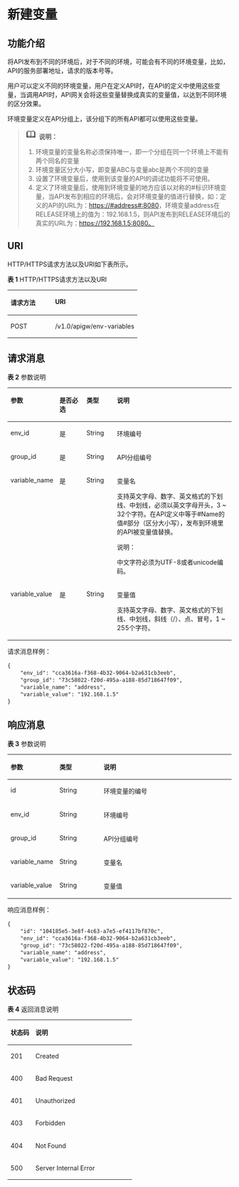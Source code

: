 # 新建变量<a name="apig-zh-api-180713058"></a>

## 功能介绍<a name="section39792518"></a>

将API发布到不同的环境后，对于不同的环境，可能会有不同的环境变量，比如，API的服务部署地址，请求的版本号等。

用户可以定义不同的环境变量，用户在定义API时，在API的定义中使用这些变量，当调用API时，API网关会将这些变量替换成真实的变量值，以达到不同环境的区分效果。

环境变量定义在API分组上，该分组下的所有API都可以使用这些变量。

>![](public_sys-resources/icon-note.gif) **说明：**   
>1.  环境变量的变量名称必须保持唯一，即一个分组在同一个环境上不能有两个同名的变量  
>2.  环境变量区分大小写，即变量ABC与变量abc是两个不同的变量  
>3.  设置了环境变量后，使用到该变量的API的调试功能将不可使用。  
>4.  定义了环境变量后，使用到环境变量的地方应该以对称的\#标识环境变量，当API发布到相应的环境后，会对环境变量的值进行替换，如：定义的API的URL为：[https://\#address\#:8080](https://#address#:8080)，环境变量address在RELEASE环境上的值为：192.168.1.5，则API发布到RELEASE环境后的真实的URL为：https://192.168.1.5:8080。  

## URI<a name="section22588350"></a>

HTTP/HTTPS请求方法以及URI如下表所示。

**表 1**  HTTP/HTTPS请求方法以及URI

<a name="table57013820"></a>
<table><thead align="left"><tr id="row30962147"><th class="cellrowborder" valign="top" width="34.339999999999996%" id="mcps1.2.3.1.1"><p id="p24906010"><a name="p24906010"></a><a name="p24906010"></a>请求方法</p>
</th>
<th class="cellrowborder" valign="top" width="65.66%" id="mcps1.2.3.1.2"><p id="p4120892"><a name="p4120892"></a><a name="p4120892"></a>URI</p>
</th>
</tr>
</thead>
<tbody><tr id="row65356851"><td class="cellrowborder" valign="top" width="34.339999999999996%" headers="mcps1.2.3.1.1 "><p id="p59413607"><a name="p59413607"></a><a name="p59413607"></a>POST</p>
</td>
<td class="cellrowborder" valign="top" width="65.66%" headers="mcps1.2.3.1.2 "><p id="p47772863"><a name="p47772863"></a><a name="p47772863"></a>/v1.0/apigw/env-variables</p>
</td>
</tr>
</tbody>
</table>

## 请求消息<a name="section1968564"></a>

**表 2**  参数说明

<a name="table44396708"></a>
<table><thead align="left"><tr id="row44687699"><th class="cellrowborder" valign="top" width="15%" id="mcps1.2.5.1.1"><p id="p62933903"><a name="p62933903"></a><a name="p62933903"></a>参数</p>
</th>
<th class="cellrowborder" valign="top" width="13%" id="mcps1.2.5.1.2"><p id="p64481350"><a name="p64481350"></a><a name="p64481350"></a>是否必选</p>
</th>
<th class="cellrowborder" valign="top" width="14.000000000000002%" id="mcps1.2.5.1.3"><p id="p55606882"><a name="p55606882"></a><a name="p55606882"></a>类型</p>
</th>
<th class="cellrowborder" valign="top" width="57.99999999999999%" id="mcps1.2.5.1.4"><p id="p7863627"><a name="p7863627"></a><a name="p7863627"></a>说明</p>
</th>
</tr>
</thead>
<tbody><tr id="row32974056"><td class="cellrowborder" valign="top" width="15%" headers="mcps1.2.5.1.1 "><p id="p53652898"><a name="p53652898"></a><a name="p53652898"></a>env_id</p>
</td>
<td class="cellrowborder" valign="top" width="13%" headers="mcps1.2.5.1.2 "><p id="p50917472"><a name="p50917472"></a><a name="p50917472"></a>是</p>
</td>
<td class="cellrowborder" valign="top" width="14.000000000000002%" headers="mcps1.2.5.1.3 "><p id="p30674571"><a name="p30674571"></a><a name="p30674571"></a>String</p>
</td>
<td class="cellrowborder" valign="top" width="57.99999999999999%" headers="mcps1.2.5.1.4 "><p id="p1612298"><a name="p1612298"></a><a name="p1612298"></a>环境编号</p>
</td>
</tr>
<tr id="row34514806"><td class="cellrowborder" valign="top" width="15%" headers="mcps1.2.5.1.1 "><p id="p44235863"><a name="p44235863"></a><a name="p44235863"></a>group_id</p>
</td>
<td class="cellrowborder" valign="top" width="13%" headers="mcps1.2.5.1.2 "><p id="p26335145"><a name="p26335145"></a><a name="p26335145"></a>是</p>
</td>
<td class="cellrowborder" valign="top" width="14.000000000000002%" headers="mcps1.2.5.1.3 "><p id="p52771987"><a name="p52771987"></a><a name="p52771987"></a>String</p>
</td>
<td class="cellrowborder" valign="top" width="57.99999999999999%" headers="mcps1.2.5.1.4 "><p id="p46672574"><a name="p46672574"></a><a name="p46672574"></a>API分组编号</p>
</td>
</tr>
<tr id="row112866"><td class="cellrowborder" valign="top" width="15%" headers="mcps1.2.5.1.1 "><p id="p9142181"><a name="p9142181"></a><a name="p9142181"></a>variable_name</p>
</td>
<td class="cellrowborder" valign="top" width="13%" headers="mcps1.2.5.1.2 "><p id="p2319205"><a name="p2319205"></a><a name="p2319205"></a>是</p>
</td>
<td class="cellrowborder" valign="top" width="14.000000000000002%" headers="mcps1.2.5.1.3 "><p id="p53637897"><a name="p53637897"></a><a name="p53637897"></a>String</p>
</td>
<td class="cellrowborder" valign="top" width="57.99999999999999%" headers="mcps1.2.5.1.4 "><p id="p49702394"><a name="p49702394"></a><a name="p49702394"></a>变量名</p>
<p id="p61367576"><a name="p61367576"></a><a name="p61367576"></a>支持英文字母、数字、英文格式的下划线、中划线，必须以英文字母开头，3 ~ 32个字符。在API定义中等于#Name的值#部分（区分大小写），发布到环境里的API被变量值替换。</p>
<div class="note" id="note721519264594"><a name="note721519264594"></a><a name="note721519264594"></a><span class="notetitle"> 说明： </span><div class="notebody"><p id="p0215112605912"><a name="p0215112605912"></a><a name="p0215112605912"></a>中文字符必须为UTF-8或者unicode编码。</p>
</div></div>
</td>
</tr>
<tr id="row12471392"><td class="cellrowborder" valign="top" width="15%" headers="mcps1.2.5.1.1 "><p id="p3549860"><a name="p3549860"></a><a name="p3549860"></a>variable_value</p>
</td>
<td class="cellrowborder" valign="top" width="13%" headers="mcps1.2.5.1.2 "><p id="p19103244"><a name="p19103244"></a><a name="p19103244"></a>是</p>
</td>
<td class="cellrowborder" valign="top" width="14.000000000000002%" headers="mcps1.2.5.1.3 "><p id="p3858945"><a name="p3858945"></a><a name="p3858945"></a>String</p>
</td>
<td class="cellrowborder" valign="top" width="57.99999999999999%" headers="mcps1.2.5.1.4 "><p id="p44139114"><a name="p44139114"></a><a name="p44139114"></a>变量值</p>
<p id="p180919567297"><a name="p180919567297"></a><a name="p180919567297"></a>支持英文字母、数字、英文格式的下划线、中划线，斜线（/）、点、冒号，1 ~ 255个字符。</p>
</td>
</tr>
</tbody>
</table>

请求消息样例：

```
{
	"env_id": "cca3616a-f368-4b32-9064-b2a631cb3eeb",
	"group_id": "73c58022-f20d-495a-a188-85d718647f09",
	"variable_name": "address",
	"variable_value": "192.168.1.5"
}
```

## 响应消息<a name="section25236006"></a>

**表 3**  参数说明

<a name="table44126582"></a>
<table><thead align="left"><tr id="row19577177"><th class="cellrowborder" valign="top" width="20%" id="mcps1.2.4.1.1"><p id="p42247518"><a name="p42247518"></a><a name="p42247518"></a>参数</p>
</th>
<th class="cellrowborder" valign="top" width="20%" id="mcps1.2.4.1.2"><p id="p66605783"><a name="p66605783"></a><a name="p66605783"></a>类型</p>
</th>
<th class="cellrowborder" valign="top" width="60%" id="mcps1.2.4.1.3"><p id="p26359341"><a name="p26359341"></a><a name="p26359341"></a>说明</p>
</th>
</tr>
</thead>
<tbody><tr id="row54731847"><td class="cellrowborder" valign="top" width="20%" headers="mcps1.2.4.1.1 "><p id="p4094605"><a name="p4094605"></a><a name="p4094605"></a>id</p>
</td>
<td class="cellrowborder" valign="top" width="20%" headers="mcps1.2.4.1.2 "><p id="p63227625"><a name="p63227625"></a><a name="p63227625"></a>String</p>
</td>
<td class="cellrowborder" valign="top" width="60%" headers="mcps1.2.4.1.3 "><p id="p21163968"><a name="p21163968"></a><a name="p21163968"></a>环境变量的编号</p>
</td>
</tr>
<tr id="row56257990"><td class="cellrowborder" valign="top" width="20%" headers="mcps1.2.4.1.1 "><p id="p60603364"><a name="p60603364"></a><a name="p60603364"></a>env_id</p>
</td>
<td class="cellrowborder" valign="top" width="20%" headers="mcps1.2.4.1.2 "><p id="p9925426"><a name="p9925426"></a><a name="p9925426"></a>String</p>
</td>
<td class="cellrowborder" valign="top" width="60%" headers="mcps1.2.4.1.3 "><p id="p65762008"><a name="p65762008"></a><a name="p65762008"></a>环境编号</p>
</td>
</tr>
<tr id="row54987164"><td class="cellrowborder" valign="top" width="20%" headers="mcps1.2.4.1.1 "><p id="p24775290"><a name="p24775290"></a><a name="p24775290"></a>group_id</p>
</td>
<td class="cellrowborder" valign="top" width="20%" headers="mcps1.2.4.1.2 "><p id="p60641477"><a name="p60641477"></a><a name="p60641477"></a>String</p>
</td>
<td class="cellrowborder" valign="top" width="60%" headers="mcps1.2.4.1.3 "><p id="p13012580"><a name="p13012580"></a><a name="p13012580"></a>API分组编号</p>
</td>
</tr>
<tr id="row50004359"><td class="cellrowborder" valign="top" width="20%" headers="mcps1.2.4.1.1 "><p id="p23821248"><a name="p23821248"></a><a name="p23821248"></a>variable_name</p>
</td>
<td class="cellrowborder" valign="top" width="20%" headers="mcps1.2.4.1.2 "><p id="p50472897"><a name="p50472897"></a><a name="p50472897"></a>String</p>
</td>
<td class="cellrowborder" valign="top" width="60%" headers="mcps1.2.4.1.3 "><p id="p61772851"><a name="p61772851"></a><a name="p61772851"></a>变量名</p>
</td>
</tr>
<tr id="row19084749"><td class="cellrowborder" valign="top" width="20%" headers="mcps1.2.4.1.1 "><p id="p2360875"><a name="p2360875"></a><a name="p2360875"></a>variable_value</p>
</td>
<td class="cellrowborder" valign="top" width="20%" headers="mcps1.2.4.1.2 "><p id="p57013197"><a name="p57013197"></a><a name="p57013197"></a>String</p>
</td>
<td class="cellrowborder" valign="top" width="60%" headers="mcps1.2.4.1.3 "><p id="p54666268"><a name="p54666268"></a><a name="p54666268"></a>变量值</p>
</td>
</tr>
</tbody>
</table>

响应消息样例：

```
{
	"id": "104185e5-3e8f-4c63-a7e5-ef4117bf870c",
	"env_id": "cca3616a-f368-4b32-9064-b2a631cb3eeb",
	"group_id": "73c58022-f20d-495a-a188-85d718647f09",
	"variable_name": "address",
	"variable_value": "192.168.1.5"
}
```

## 状态码<a name="section17717081"></a>

**表 4**  返回消息说明

<a name="table9599777"></a>
<table><thead align="left"><tr id="row55812053"><th class="cellrowborder" valign="top" width="20%" id="mcps1.2.3.1.1"><p id="p24482463"><a name="p24482463"></a><a name="p24482463"></a>状态码</p>
</th>
<th class="cellrowborder" valign="top" width="80%" id="mcps1.2.3.1.2"><p id="p36922477"><a name="p36922477"></a><a name="p36922477"></a>说明</p>
</th>
</tr>
</thead>
<tbody><tr id="row37930664"><td class="cellrowborder" valign="top" width="20%" headers="mcps1.2.3.1.1 "><p id="p52484919"><a name="p52484919"></a><a name="p52484919"></a>201</p>
</td>
<td class="cellrowborder" valign="top" width="80%" headers="mcps1.2.3.1.2 "><p id="p23420035"><a name="p23420035"></a><a name="p23420035"></a>Created</p>
</td>
</tr>
<tr id="row9453723"><td class="cellrowborder" valign="top" width="20%" headers="mcps1.2.3.1.1 "><p id="p27554060"><a name="p27554060"></a><a name="p27554060"></a>400</p>
</td>
<td class="cellrowborder" valign="top" width="80%" headers="mcps1.2.3.1.2 "><p id="p17286382"><a name="p17286382"></a><a name="p17286382"></a>Bad Request</p>
</td>
</tr>
<tr id="row21359712"><td class="cellrowborder" valign="top" width="20%" headers="mcps1.2.3.1.1 "><p id="p52415150"><a name="p52415150"></a><a name="p52415150"></a>401</p>
</td>
<td class="cellrowborder" valign="top" width="80%" headers="mcps1.2.3.1.2 "><p id="p17768768"><a name="p17768768"></a><a name="p17768768"></a>Unauthorized</p>
</td>
</tr>
<tr id="row25701191"><td class="cellrowborder" valign="top" width="20%" headers="mcps1.2.3.1.1 "><p id="p1421690"><a name="p1421690"></a><a name="p1421690"></a>403</p>
</td>
<td class="cellrowborder" valign="top" width="80%" headers="mcps1.2.3.1.2 "><p id="p48048103"><a name="p48048103"></a><a name="p48048103"></a>Forbidden</p>
</td>
</tr>
<tr id="row29779746"><td class="cellrowborder" valign="top" width="20%" headers="mcps1.2.3.1.1 "><p id="p63349206"><a name="p63349206"></a><a name="p63349206"></a>404</p>
</td>
<td class="cellrowborder" valign="top" width="80%" headers="mcps1.2.3.1.2 "><p id="p31012055"><a name="p31012055"></a><a name="p31012055"></a>Not Found</p>
</td>
</tr>
<tr id="row10673039"><td class="cellrowborder" valign="top" width="20%" headers="mcps1.2.3.1.1 "><p id="p59209837"><a name="p59209837"></a><a name="p59209837"></a>500</p>
</td>
<td class="cellrowborder" valign="top" width="80%" headers="mcps1.2.3.1.2 "><p id="p14947689"><a name="p14947689"></a><a name="p14947689"></a>Server Internal Error</p>
</td>
</tr>
</tbody>
</table>

